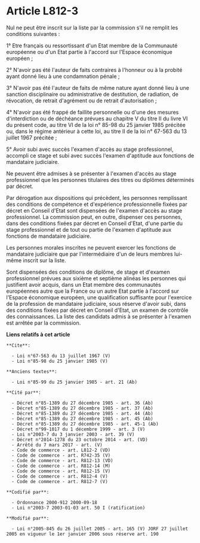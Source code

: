 # Article L812-3

Nul ne peut être inscrit sur la liste par la commission s'il ne remplit les conditions suivantes : 

1° Etre français ou ressortissant d'un Etat membre de la Communauté européenne ou d'un Etat partie à l'accord sur l'Espace
économique européen ; 

2° N'avoir pas été l'auteur de faits contraires à l'honneur ou à la probité ayant donné lieu à une condamnation pénale ; 

3° N'avoir pas été l'auteur de faits de même nature ayant donné lieu à une sanction disciplinaire ou administrative de
destitution, de radiation, de révocation, de retrait d'agrément ou de retrait d'autorisation ; 

4° N'avoir pas été frappé de faillite personnelle ou d'une des mesures d'interdiction ou de déchéance prévues au chapitre V
du titre II du livre VI du présent code, au titre VI de la loi n° 85-98 du 25 janvier 1985 précitée ou, dans le régime
antérieur à cette loi, au titre II de la loi n° 67-563 du 13 juillet 1967 précitée ; 

5° Avoir subi avec succès l'examen d'accès au stage professionnel, accompli ce stage et subi avec succès l'examen d'aptitude
aux fonctions de mandataire judiciaire. 

Ne peuvent être admises à se présenter à l'examen d'accès au stage professionnel que les personnes titulaires des titres ou
diplômes déterminés par décret. 

Par dérogation aux dispositions qui précèdent, les personnes remplissant des conditions de compétence et d'expérience
professionnelle fixées par décret en Conseil d'Etat sont dispensées de l'examen d'accès au stage professionnel. La commission
peut, en outre, dispenser ces personnes, dans des conditions fixées par décret en Conseil d'Etat, d'une partie du stage
professionnel et de tout ou partie de l'examen d'aptitude aux fonctions de mandataire judiciaire. 

Les personnes morales inscrites ne peuvent exercer les fonctions de mandataire judiciaire que par l'intermédiaire d'un de
leurs membres lui-même inscrit sur la liste. 

Sont dispensées des conditions de diplôme, de stage et d'examen professionnel prévues aux sixième et septième alinéas les
personnes qui justifient avoir acquis, dans un Etat membre des communautés européennes autre que la France ou un autre Etat
partie à l'accord sur l'Espace économique européen, une qualification suffisante pour l'exercice de la profession de
mandataire judiciaire, sous réserve d'avoir subi, dans des conditions fixées par décret en Conseil d'Etat, un examen de
contrôle des connaissances. La liste des candidats admis à se présenter à l'examen est arrêtée par la commission.

**Liens relatifs à cet article**

	**Cite**:

	  - Loi n°67-563 du 13 juillet 1967 (V)
	  - Loi n°85-98 du 25 janvier 1985 (V)

	**Anciens textes**:

	  - Loi n°85-99 du 25 janvier 1985 - art. 21 (Ab)

	**Cité par**:

	  - Décret n°85-1389 du 27 décembre 1985 - art. 36 (Ab)
	  - Décret n°85-1389 du 27 décembre 1985 - art. 37 (Ab)
	  - Décret n°85-1389 du 27 décembre 1985 - art. 44 (Ab)
	  - Décret n°85-1389 du 27 décembre 1985 - art. 45 (Ab)
	  - Décret n°85-1389 du 27 décembre 1985 - art. 45-1 (Ab)
	  - Décret n°99-1017 du 1 décembre 1999 - art. 3 (V)
	  - Loi n°2003-7 du 3 janvier 2003 - art. 39 (V)
	  - Décret n°2014-1278 du 23 octobre 2014 - art. (VD)
	  - Arrêté du 7 mars 2017 - art. (V)
	  - Code de commerce - art. L812-2 (VD)
	  - Code de commerce - art. R742-35 (V)
	  - Code de commerce - art. R812-13 (VD)
	  - Code de commerce - art. R812-14 (M)
	  - Code de commerce - art. R812-15 (V)
	  - Code de commerce - art. R812-4 (V)
	  - Code de commerce - art. R812-7 (V)

	**Codifié par**:

	  - Ordonnance 2000-912 2000-09-18
	  - Loi n°2003-7 2003-01-03 art. 50 I (ratification)

	**Modifié par**:

	  - Loi n°2005-845 du 26 juillet 2005 - art. 165 (V) JORF 27 juillet 2005 en vigueur le 1er janvier 2006 sous réserve art. 190
